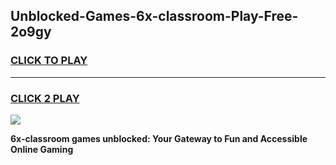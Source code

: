 
## Unblocked-Games-6x-classroom-Play-Free-2o9gy
<h3>
<a href="https://premium76.site?title=6x-classroom&ref=23A">CLICK TO PLAY</a></h3>
<hr>

<h3>
<a href="https://premium76.site?title=6x-classroom&ref=23A">CLICK 2 PLAY</a>
  
</h3>

<a href="https://premium76.site?title=6x-classroom&ref=23A"><img src="https://clearcache.store/games.png"></a>


**6x-classroom games unblocked: Your Gateway to Fun and Accessible Online Gaming**
